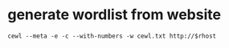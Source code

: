 # generate wordlist from website

```
cewl --meta -e -c --with-numbers -w cewl.txt http://$rhost
```
